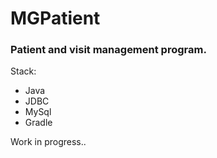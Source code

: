 # MGPatient  
### Patient and visit management program.  

Stack:
- Java
- JDBC
- MySql
- Gradle

 Work in progress..